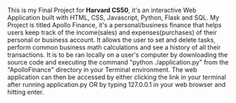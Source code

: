 This is my Final Project for **Harvard CS50**, it's an interactive Web Application built with HTML, CSS, Javascript, Python, Flask and SQL.
My Project is titled Apollo Finance, it's a personal/business finance that helps users keep track of the income(sales) and expenses(purchases) of their personal or business account. It allows the user to set and delete tasks, perform common business math calculations and see a history of all their transactions.
It is to be ran locally on a user's computer by downloading the source code and executing the command "python ./application.py" from the "ApolloFinance" directory in your Terminal environment. The web application can then be accessed by either clicking the link in your terminal after running application.py OR by typing 127.0.0.1 in your web browser and hitting enter.
